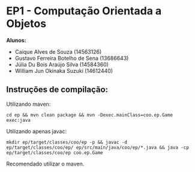 # EP1 - Computação Orientada a Objetos

**Alunos:**
- Caique Alves de Souza (14563126)
- Gustavo Ferreira Botelho de Sena (13686643)
- Júlia Du Bois Araújo Silva (14584360)
- William Jun Okinaka Suzuki (14612440)

## Instruções de compilação:

Utilizando maven:

```
cd ep && mvn clean package && mvn -Dexec.mainClass=coo.ep.Game exec:java
```

Utilizando apenas javac:

```
mkdir ep/target/classes/coo/ep -p && javac -d ep/target/classes/coo/ep/ ep/src/main/java/coo/ep/*.java && java -cp ep/target/classes/coo/ep coo.ep.Game
```

Recomendado utilizar o maven.